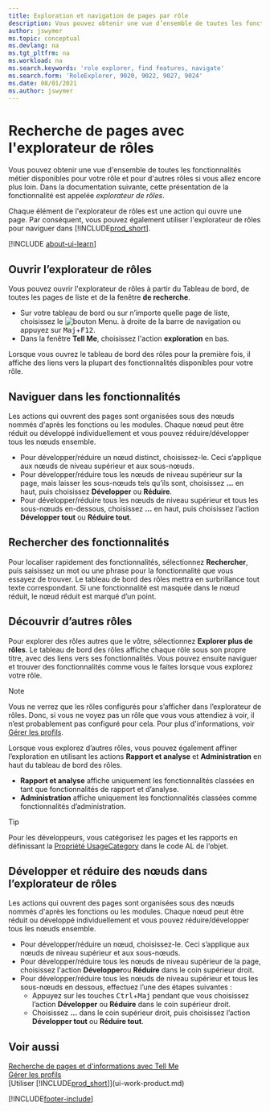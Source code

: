 ```yaml
---
title: Exploration et navigation de pages par rôle
description: Vous pouvez obtenir une vue d’ensemble de toutes les fonctionnalités métier disponibles pour votre rôle et pour d’autres rôles.
author: jswymer
ms.topic: conceptual
ms.devlang: na
ms.tgt_pltfrm: na
ms.workload: na
ms.search.keywords: 'role explorer, find features, navigate'
ms.search.form: 'RoleExplorer, 9020, 9022, 9027, 9024'
ms.date: 08/01/2021
ms.author: jswymer
---
```


# Recherche de pages avec l'explorateur de rôles

Vous pouvez obtenir une vue d'ensemble de toutes les fonctionnalités métier disponibles pour votre rôle et pour d'autres rôles si vous allez encore plus loin. Dans la documentation suivante, cette présentation de la fonctionnalité est appelée *explorateur de rôles*.

Chaque élément de l'explorateur de rôles est une action qui ouvre une page. Par conséquent, vous pouvez également utiliser l'explorateur de rôles pour naviguer dans [!INCLUDE[prod_short](includes/prod_short.md)].

[!INCLUDE [about-ui-learn](includes/about-ui-learn.md)]

## Ouvrir l’explorateur de rôles

Vous pouvez ouvrir l'explorateur de rôles à partir du Tableau de bord, de toutes les pages de liste et de la fenêtre **de recherche**.

- Sur votre tableau de bord ou sur n’importe quelle page de liste, choisissez le ![bouton Menu.](media/ui_menu_button.png "Bouton Menu") à droite de la barre de navigation ou appuyez sur <kbd>Maj</kbd>+<kbd>F12</kbd>.
- Dans la fenêtre **Tell Me**, choisissez l'action **exploration** en bas.

Lorsque vous ouvrez le tableau de bord des rôles pour la première fois, il affiche des liens vers la plupart des fonctionnalités disponibles pour votre rôle.

## Naviguer dans les fonctionnalités

Les actions qui ouvrent des pages sont organisées sous des nœuds nommés d'après les fonctions ou les modules. Chaque nœud peut être réduit ou développé individuellement et vous pouvez réduire/développer tous les nœuds ensemble.

- Pour développer/réduire un nœud distinct, choisissez-le. Ceci s’applique aux nœuds de niveau supérieur et aux sous-nœuds.
- Pour développer/réduire tous les nœuds de niveau supérieur sur la page, mais laisser les sous-nœuds tels qu’ils sont, choisissez **...** en haut, puis choisissez **Développer** ou **Réduire**.
- Pour développer/réduire tous les nœuds de niveau supérieur et tous les sous-nœuds en-dessous, choisissez **...** en haut, puis choisissez l’action **Développer tout** ou **Réduire tout**.

## Rechercher des fonctionnalités

Pour localiser rapidement des fonctionnalités, sélectionnez **Rechercher**, puis saisissez un mot ou une phrase pour la fonctionnalité que vous essayez de trouver. Le tableau de bord des rôles mettra en surbrillance tout texte correspondant. Si une fonctionnalité est masquée dans le nœud réduit, le nœud réduit est marqué d’un point. 

## Découvrir d’autres rôles

Pour explorer des rôles autres que le vôtre, sélectionnez **Explorer plus de rôles**. Le tableau de bord des rôles affiche chaque rôle sous son propre titre, avec des liens vers ses fonctionnalités. Vous pouvez ensuite naviguer et trouver des fonctionnalités comme vous le faites lorsque vous explorez votre rôle.

> [!NOTE]
> Vous ne verrez que les rôles configurés pour s’afficher dans l’explorateur de rôles. Donc, si vous ne voyez pas un rôle que vous vous attendiez à voir, il n’est probablement pas configuré pour cela. Pour plus d'informations, voir [Gérer les profils](admin-users-profiles-roles.md). 

Lorsque vous explorez d’autres rôles, vous pouvez également affiner l’exploration en utilisant les actions **Rapport et analyse** et **Administration** en haut du tableau de bord des rôles.

- **Rapport et analyse** affiche uniquement les fonctionnalités classées en tant que fonctionnalités de rapport et d’analyse.
- **Administration** affiche uniquement les fonctionnalités classées comme fonctionnalités d’administration.

> [!TIP]
> Pour les développeurs, vous catégorisez les pages et les rapports en définissant la [Propriété UsageCategory](/dynamics365/business-central/dev-itpro/developer/properties/devenv-usagecategory-property) dans le code AL de l’objet.
<!--
 
## Role explorer actions

There a several actions along the top of the role explorer to help you locate features of your role and other roles.

|Action|Description|
|------|------|
|**All**|Shows all features that are related to the role.|
|**Find**|Lets you enter a word or phrase to quickly locate feature names that match.|
|**Explore more roles**|All business features that are available for all roles including your own. When exploring all roles, the other actions work the same way, except for all roles shown. **NOTE:** You will only see roles that are set up to show in role explorer. For more information, see [Manage Profiles](admin-users-profiles-roles.md).  |
|**Report & Analysis**|This action Shows only those features that are categorized as reports and analysis features.|
|**Administration**|Shows only those features that are categorized as administration features.|



<!--
Choose the **Find** action at the top of the role explorer to quickly locate feature names that contain a certain term.

Choose the **Explore more roles** action at the top of the role explorer to get an overview of all business features that are available for all roles including your own.

> [!NOTE]
> Only Role Center actions for profiles where the **Show in Role Explorer** check box is selected will appear on the extended version of the role explorer (shown with the **Explore more roles** action). For more information, see [Manage Profiles](admin-users-profiles-roles.md).
-->

## Développer et réduire des nœuds dans l’explorateur de rôles

Les actions qui ouvrent des pages sont organisées sous des nœuds nommés d'après les fonctions ou les modules. Chaque nœud peut être réduit ou développé individuellement et vous pouvez réduire/développer tous les nœuds ensemble.

- Pour développer/réduire un nœud, choisissez-le. Ceci s’applique aux nœuds de niveau supérieur et aux sous-nœuds.
- Pour développer/réduire tous les nœuds de niveau supérieur de la page, choisissez l'action **Développer**ou **Réduire** dans le coin supérieur droit.
- Pour développer/réduire tous les nœuds de niveau supérieur et tous les sous-nœuds en dessous, effectuez l’une des étapes suivantes :
  - Appuyez sur les touches <kbd>Ctrl</kbd>+<kbd>Maj</kbd> pendant que vous choisissez l’action **Développer** ou **Réduire** dans le coin supérieur droit.
  - Choisissez **...** dans le coin supérieur droit, puis choisissez l’action **Développer tout** ou **Réduire tout**.

## Voir aussi
[Recherche de pages et d'informations avec Tell Me](ui-search.md)  
[Gérer les profils](admin-users-profiles-roles.md)  
[Utiliser [!INCLUDE[prod_short](includes/prod_short.md)]](ui-work-product.md)  

[!INCLUDE[footer-include](includes/footer-banner.md)]